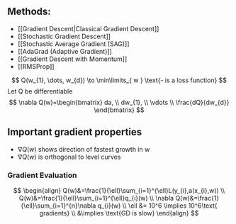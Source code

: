 ## Methods:
- [[Gradient Descent|Classical Gradient Descent]]
- [[Stochastic Gradient Descent]]
- [[Stochastic Average Gradient (SAG)]]
- [[AdaGrad (Adaptive Gradient)]]
- [[Gradient Descent with Momentum]]
- [[RMSProp]]


$$
Q(w_{1}, \dots, w_{d}) \to \min\limits_{ w } \text{- is a loss function}
$$
Let Q be differentiable
$$
\nabla Q(w)=\begin{bmatrix}
da, \\
dw_{1}, \\
\vdots \\
\frac{dQ}{dw_{d}}
\end{bmatrix}
$$
## Important gradient properties
- $\nabla Q(w)$ shows direction of fastest growth in w
- $\nabla Q(w)$ is orthogonal to level curves


### Gradient Evaluation
$$
\begin{align}
Q(w)&=\frac{1}{\ell}\sum_{i=1}^{\ell}L(y_{i},a(x_{i},w)) \\
Q(w)&=\frac{1}{\ell}\sum_{i=1}^{\ell}q_{i}(w) \\
\nabla Q(w)&=\frac{1}{\ell}\sum_{i=1}^{n}\nabla q_{i}(w) \\
\ell &= 10^6 \implies 10^6\text{ gradients}  \\
&\implies \text{GD is slow}
\end{align}
$$

